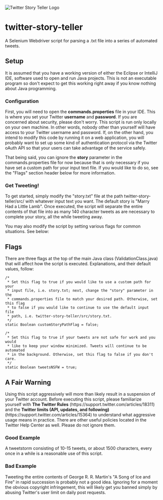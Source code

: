 ![Twitter Story Teller Logo](https://github.com/santafebound/twitter-story-teller/blob/master/web_hi_res_512%20(2).png)

# twitter-story-teller
A Selenium Webdriver script for parsing a .txt file into a series of automated tweets.

<h2>Setup</h2>

It is assumed that you have a working version of either the Eclipse or IntelliJ IDE, software used to open and run Java projects. This is not an executable program so don't expect to get this working right away if you know nothing about Java programming.

<h3>Configuration</h3>

First, you will need to open the <b>commands.properties</b> file in your IDE. This is where you set your Twitter <b>username</b> and <b>password</b>. If you are concerned about security, please don't worry. This script is run only locally on your own machine. In other words, nobody other than yourself will have access to your Twitter username and password. If, on the other hand, you intend to modify this code by running it on a web application, you will probably want to set up some kind of authentication protocol via the Twitter oAuth API so that your users can take advantage of the service safely.

That being said, you can ignore the <b>story</b> parameter in the commands.properties file for now because that is only necessary if you have set a custom path for your input text file. If you would like to do so, see the "Flags" section header below for more information.

<h3>Get Tweeting!</h3>

To get started, simply modify the "story.txt" file at the path twitter-story-teller/src/ with whatever input text you want. The default story is "Marry Had a Little Lamb". Once executed, the script will separate the entire contents of that file into as many 140 character tweets as are necessary to complete your story, all the while tweeting away.

You may also modify the script by setting various flags for common situations. See below:

<h2>Flags</h2>

There are three flags at the top of the main Java class (ValidationClass.java) that will affect how the script is executed. Explanations, and their default values, follow:

	/*
	 * Set this flag to true if you would like to use a custom path for your
	 * input file, i.e. story.txt; next, change the "story" parameter in the
	 * commands.properties file to match your desired path. Otherwise, set this flag
	 * to false if you would like to continue to use the default input file
	 * path, i.e. twitter-story-teller/src/story.txt.
	 */
	static Boolean customStoryPathFlag = false;

	/*
	 * Set this flag to true if your tweets are not safe for work and you would
	 * like to keep your window minimized. Tweets will continue to be automated
	 * in the background. Otherwise, set this flag to false if you don't care.
	 */
	static Boolean tweetsNSFW = true;

<h2>A Fair Warning</h2>
Using this script aggressively will more than likely result in a suspension of your Twitter account. Before executing this script, please familiarize yourself with <b>The Twitter Rules</b> (https://support.twitter.com/articles/18311) and the <b>Twitter limits (API, updates, and following)</b> (https://support.twitter.com/articles/15364) to understand what aggressive usage means in practice. There are other useful policies located in the Twitter Help Center as well. Please do not ignore them.

<h3>Good Example</h3>
A tweetstorm consisting of 10-15 tweets, or about 1500 characters, every once in a while is a reasonable use of this script.

<h3>Bad Example</h3>
Tweeting the entire contents of George R. R. Martin's "A Song of Ice and Fire" in rapid succession is probably not a good idea. Ignoring for a moment the obvious copyright infringement, this will likely get you banned simply by abusing Twitter's user limit on daily post requests.
